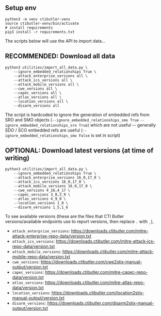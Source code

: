 ## Setup env

```shell
python3 -m venv ctibutler-venv
source ctibutler-venv/bin/activate
# install requirements
pip3 install -r requirements.txt
````

The scripts below will use the API to import data...

## RECOMMENDED: Download all data

```shell
python3 utilities/import_all_data.py \
	--ignore_embedded_relationships True \
	--attack_enterprise_versions all \
	--attack_ics_versions all \
	--attack_mobile_versions all \
	--cwe_versions all \
	--capec_versions all \
	--atlas_versions all \
	--location_versions all \
	--disarm_versions all
```

The script is hardcoded to ignore the generation of embedded refs from SRO and SMO objects (`--ignore_embedded_relationships_smo True` `--ignore_embedded_relationships_sro True`) which are not useful -- generally SDO / SCO embedded refs are useful (`--ignore_embedded_relationships_smo False` is set in script)

## OPTIONAL: Download latest versions (at time of writing)

```shell
python3 utilities/import_all_data.py \
	--ignore_embedded_relationships True \
	--attack_enterprise_versions 16_0,17_0 \
	--attack_ics_versions 16_0,17_0 \
	--attack_mobile_versions 16_0,17_0 \
	--cwe_versions 4_16,4_17 \
	--capec_versions 3_8,3_9 \
	--atlas_versions 4_9_0 \
	--location_versions 1_0 \
	--disarm_versions 1_5,1_6
```

To see available versions (these are the files that CTI Butler versions/available endpoints use to report versions, then replace `.` with `_`), 

* `attack_enterprise_versions`: https://downloads.ctibutler.com/mitre-attack-enterprise-repo-data/version.txt
* `attack_ics_versions`: https://downloads.ctibutler.com/mitre-attack-ics-repo-data/version.txt
* `attack_mobile_versions`: https://downloads.ctibutler.com/mitre-attack-mobile-repo-data/version.txt
* `cwe_versions`: https://downloads.ctibutler.com/cwe2stix-manual-output/version.txt
* `capec_versions`: https://downloads.ctibutler.com/mitre-capec-repo-data/version.txt
* `atlas_versions`: https://downloads.ctibutler.com/mitre-atlas-repo-data/version.txt
* `location_versions`: https://downloads.ctibutler.com/location2stix-manual-output/version.txt
* `disarm_versions`: https://downloads.ctibutler.com/disarm2stix-manual-output/version.txt